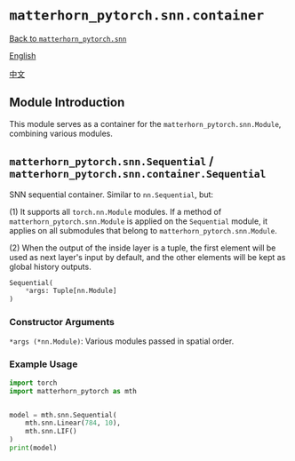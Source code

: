 # `matterhorn_pytorch.snn.container`

[Back to `matterhorn_pytorch.snn`](./README.md)

[English](../../en_us/snn/7_container.md)

[中文](../../zh_cn/snn/7_container.md)

## Module Introduction

This module serves as a container for the `matterhorn_pytorch.snn.Module`, combining various modules.

## `matterhorn_pytorch.snn.Sequential` / `matterhorn_pytorch.snn.container.Sequential`

SNN sequential container. Similar to `nn.Sequential`, but:

(1) It supports all `torch.nn.Module` modules. If a method of `matterhorn_pytorch.snn.Module` is applied on the `Sequential` module, it applies on all submodules that belong to `matterhorn_pytorch.snn.Module`.

(2) When the output of the inside layer is a tuple, the first element will be used as next layer's input by default, and the other elements will be kept as global history outputs.

```python
Sequential(
    *args: Tuple[nn.Module]
)
```

### Constructor Arguments

`*args (*nn.Module)`: Various modules passed in spatial order.

### Example Usage

```python
import torch
import matterhorn_pytorch as mth


model = mth.snn.Sequential(
    mth.snn.Linear(784, 10),
    mth.snn.LIF()
)
print(model)
```